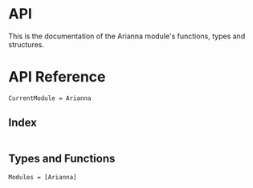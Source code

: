 # API

This is the documentation of the Arianna module's functions, types and structures.

# API Reference

```@meta
CurrentModule = Arianna
```

## Index

```@index
```

## Types and Functions

```@autodocs
Modules = [Arianna]
```
